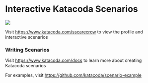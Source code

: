 # Interactive Katacoda Scenarios

[![](http://shields.katacoda.com/katacoda/sscarecrow/count.svg)](https://www.katacoda.com/sscarecrow "Get your profile on Katacoda.com")

Visit https://www.katacoda.com/sscarecrow to view the profile and interactive scenarios

### Writing Scenarios
Visit https://www.katacoda.com/docs to learn more about creating Katacoda scenarios

For examples, visit https://github.com/katacoda/scenario-example

